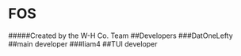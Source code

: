 # FOS
#####Created by the W-H Co. Team
##Developers
###DatOneLefty
##main developer
###liam4
##TUI developer